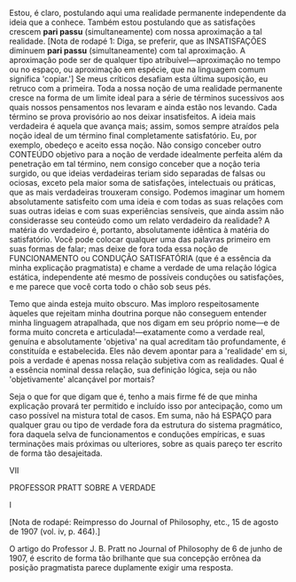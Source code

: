 Estou, é claro, postulando aqui uma realidade permanente independente da ideia que a conhece. Também estou postulando que as satisfações crescem **pari passu** (simultaneamente) com nossa aproximação a tal realidade. [Nota de rodapé 1: Diga, se preferir, que as INSATISFAÇÕES diminuem **pari passu** (simultaneamente) com tal aproximação. A aproximação pode ser de qualquer tipo atribuível—aproximação no tempo ou no espaço, ou aproximação em espécie, que na linguagem comum significa 'copiar.'] Se meus críticos desafiam esta última suposição, eu retruco com a primeira. Toda a nossa noção de uma realidade permanente cresce na forma de um limite ideal para a série de términos sucessivos aos quais nossos pensamentos nos levaram e ainda estão nos levando. Cada término se prova provisório ao nos deixar insatisfeitos. A ideia mais verdadeira é aquela que avança mais; assim, somos sempre atraídos pela noção ideal de um término final completamente satisfatório. Eu, por exemplo, obedeço e aceito essa noção. Não consigo conceber outro CONTEÚDO objetivo para a noção de verdade idealmente perfeita além da penetração em tal término, nem consigo conceber que a noção teria surgido, ou que ideias verdadeiras teriam sido separadas de falsas ou ociosas, exceto pela maior soma de satisfações, intelectuais ou práticas, que as mais verdadeiras trouxeram consigo. Podemos imaginar um homem absolutamente satisfeito com uma ideia e com todas as suas relações com suas outras ideias e com suas experiências sensíveis, que ainda assim não considerasse seu conteúdo como um relato verdadeiro da realidade? A matéria do verdadeiro é, portanto, absolutamente idêntica à matéria do satisfatório. Você pode colocar qualquer uma das palavras primeiro em suas formas de falar; mas deixe de fora toda essa noção de FUNCIONAMENTO ou CONDUÇÃO SATISFATÓRIA (que é a essência da minha explicação pragmatista) e chame a verdade de uma relação lógica estática, independente até mesmo de possíveis conduções ou satisfações, e me parece que você corta todo o chão sob seus pés.

Temo que ainda esteja muito obscuro. Mas imploro respeitosamente àqueles que rejeitam minha doutrina porque não conseguem entender minha linguagem atrapalhada, que nos digam em seu próprio nome—e de forma muito concreta e articulada!—exatamente como a verdade real, genuína e absolutamente 'objetiva' na qual acreditam tão profundamente, é constituída e estabelecida. Eles não devem apontar para a 'realidade' em si, pois a verdade é apenas nossa relação subjetiva com as realidades. Qual é a essência nominal dessa relação, sua definição lógica, seja ou não 'objetivamente' alcançável por mortais?

Seja o que for que digam que é, tenho a mais firme fé de que minha explicação provará ter permitido e incluído isso por antecipação, como um caso possível na mistura total de casos. Em suma, não há ESPAÇO para qualquer grau ou tipo de verdade fora da estrutura do sistema pragmático, fora daquela selva de funcionamentos e conduções empíricas, e suas terminações mais próximas ou ulteriores, sobre as quais pareço ter escrito de forma tão desajeitada.

VII

PROFESSOR PRATT SOBRE A VERDADE

I

[Nota de rodapé: Reimpresso do Journal of Philosophy, etc., 15 de agosto de 1907 (vol. iv, p. 464).]

O artigo do Professor J. B. Pratt no Journal of Philosophy de 6 de junho de 1907, é escrito de forma tão brilhante que sua concepção errônea da posição pragmatista parece duplamente exigir uma resposta.
